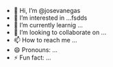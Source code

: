 - 👋 Hi, I’m @josevanegas 
- 👀 I’m interested in ...fsdds
- 🌱 I’m currently learnig ...
- 💞️ I’m looking to collaborate on ...
- 📫 How to reach me ...
- 😄 Pronouns: ...
- ⚡ Fun fact: ...

<!---
rikivanegas/rikivanegas is a ✨ special ✨ repository because its `README.md` (this file) appears on your GitHub profile.
You can click the Preview link to take a look at your changes.
--->
